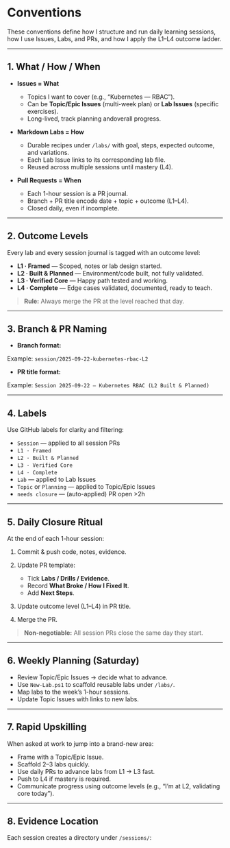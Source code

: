 # Conventions

These conventions define how I structure and run daily learning sessions, how I
use Issues, Labs, and PRs, and how I apply the L1–L4 outcome ladder.

---

## 1. What / How / When

- **Issues = What**  
  - Topics I want to cover (e.g., “Kubernetes — RBAC”).  
  - Can be **Topic/Epic Issues** (multi-week plan) or **Lab Issues** (specific
    exercises).  
  - Long-lived, track planning andoverall progress.

- **Markdown Labs = How**  
  - Durable recipes under `/labs/` with goal, steps, expected outcome, and
    variations.  
  - Each Lab Issue links to its corresponding lab file.  
  - Reused across multiple sessions until mastery (L4).

- **Pull Requests = When**  
  - Each 1-hour session is a PR journal.  
  - Branch + PR title encode date + topic + outcome (L1–L4).  
  - Closed daily, even if incomplete.

---

## 2. Outcome Levels

Every lab and every session journal is tagged with an outcome level:

- **L1 · Framed** — Scoped, notes or lab design started.  
- **L2 · Built & Planned** — Environment/code built, not fully validated.  
- **L3 · Verified Core** — Happy path tested and working.  
- **L4 · Complete** — Edge cases validated, documented, ready to teach.

> **Rule:** Always merge the PR at the level reached that day.

---

## 3. Branch & PR Naming

- **Branch format:**  

Example: `session/2025-09-22-kubernetes-rbac-L2`

- **PR title format:**  

Example: `Session 2025-09-22 — Kubernetes RBAC (L2 Built & Planned)`

---

## 4. Labels

Use GitHub labels for clarity and filtering:

- `Session` — applied to all session PRs  
- `L1 · Framed`  
- `L2 · Built & Planned`  
- `L3 · Verified Core`  
- `L4 · Complete`  
- `Lab` — applied to Lab Issues  
- `Topic` or `Planning` — applied to Topic/Epic Issues  
- `needs closure` — (auto-applied) PR open >2h

---

## 5. Daily Closure Ritual

At the end of each 1-hour session:

1. Commit & push code, notes, evidence.  
2. Update PR template:

    - Tick **Labs / Drills / Evidence**.  
    - Record **What Broke / How I Fixed It**.  
    - Add **Next Steps**.  

3. Update outcome level (L1–L4) in PR title.  
4. Merge the PR.

> **Non-negotiable:** All session PRs close the same day they start.

---

## 6. Weekly Planning (Saturday)

- Review Topic/Epic Issues → decide what to advance.  
- Use `New-Lab.ps1` to scaffold reusable labs under `/labs/`.  
- Map labs to the week’s 1-hour sessions.  
- Update Topic Issues with links to new labs.

---

## 7. Rapid Upskilling

When asked at work to jump into a brand-new area:

- Frame with a Topic/Epic Issue.  
- Scaffold 2–3 labs quickly.  
- Use daily PRs to advance labs from L1 → L3 fast.  
- Push to L4 if mastery is required.  
- Communicate progress using outcome levels (e.g., “I’m at L2, validating core today”).

---

## 8. Evidence Location

Each session creates a directory under `/sessions/`:

